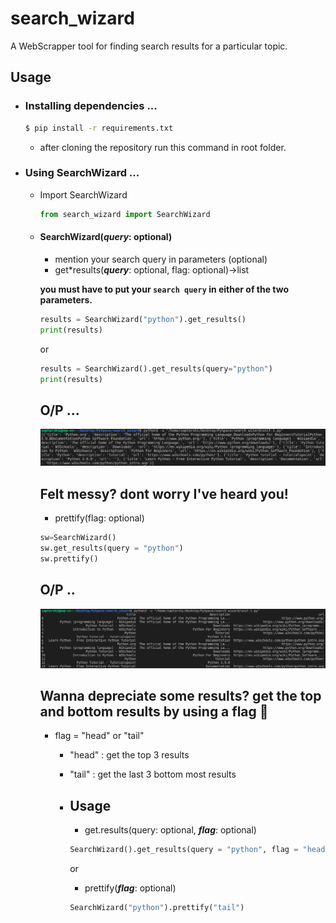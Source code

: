 # search_wizard

A WebScrapper tool for finding search results for a particular topic.

## Usage

- ### Installing dependencies ...

  ```bash
  $ pip install -r requirements.txt
  ```

  - after cloning the repository run this command in root folder.

- ### Using SearchWizard ...

  - Import SearchWizard
    ```py
    from search_wizard import SearchWizard
    ```
  - #### SearchWizard(**_query_**: optional)

    - mention your search query in parameters (optional)
    - get*results(**_query_**: optional, flag: optional)->list

    **you must have to put your `search query` in either of the two parameters.**

    ```py
    results = SearchWizard("python").get_results()
    print(results)
    ```

    or

    ```py
    results = SearchWizard().get_results(query="python")
    print(results)
    ```

    ## O/P ...

      <img src="./assets/mess-output.png">

    ## **Felt messy?** dont worry I've heard you!

    - prettify(flag: optional)

    ```py
    sw=SearchWizard()
    sw.get_results(query = "python")
    sw.prettify()
    ```

    ## O/P ..

      <img src="./assets/clean-output.png">

    ## **Wanna depreciate some results?** get the top and bottom results by using a flag 🚩

    - flag = "head" or "tail"

      - "head" : get the top 3 results
      - "tail" : get the last 3 bottom most results

      - ## Usage

        - get.results(query: optional, **_flag_**: optional)

        ```py
        SearchWizard().get_results(query = "python", flag = "head")
        ```

        or

        - prettify(**_flag_**: optional)

        ```py
        SearchWizard("python").prettify("tail")
        ```
